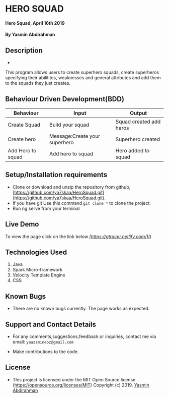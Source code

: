 # HERO SQUAD
#### Hero Squad, April 16th 2019
#### By **Yasmin Abdirahman**

## Description
-
This program allows users to create superhero squads, create superheros specifying their abilitites, weaknesses and general attributes
and add them to the squads they just creates.

## Behaviour Driven Development(BDD)


|Behaviour   	|  Input  	|   Output	|
|---	|---	|---	|
|Create Squad  	|Build your squad|Squad created add heros|
|Create hero	|Message:Create your superhero|Superhero created	|
|Add Hero to squad	|Add hero to squad|Hero added to squad	|

## Setup/Installation requirements


- Clone  or download and unzip the repository from github, [https://github.com/ya7skaa/HeroSquad.git](https://github.com/ya7skaa/HeroSquad.git).
- If you have git Use this command `git clone *` to clone the project.
- Run ng serve from your terminal

## Live Demo
To view the page click on the link below
*[https://gtracer.netlify.com/](*)




## Technologies Used
1. Java
2. Spark Micro-framework
3. Velocity Template Engine
4. CSS

## Known Bugs
- There are no known bugs currently. The page works as expected.

## Support and Contact Details
- For any comments,suggestions,feedback or inquiries, contact me via email: `yaazzmineoz@gmail.com`


- Make contributions to the code.

## License
- This project is licensed under the MIT Open Source license (https://opensource.org/licenses/MIT) Copyright (c) 2019. [Yasmin Abdirahman](https://github.com/ya7skaa)
